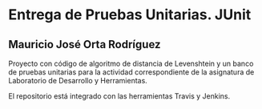 # Entrega de Pruebas Unitarias. JUnit
## Mauricio José Orta Rodríguez

  Proyecto con código de algoritmo de distancia de Levenshtein y un banco de pruebas unitarias para la actividad correspondiente de la asignatura de Laboratorio
  de Desarrollo y Herramientas.
  
  El repositorio está integrado con las herramientas Travis y Jenkins.
